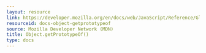 ```yaml
---
layout: resource
link: https://developer.mozilla.org/en/docs/web/JavaScript/Reference/Global_Objects/Object/getPrototypeOf
resourceid: docs-object-getprototypeof
source: Mozilla Developer Network (MDN)
title: Object.getPrototypeOf()
type: docs
---
```



